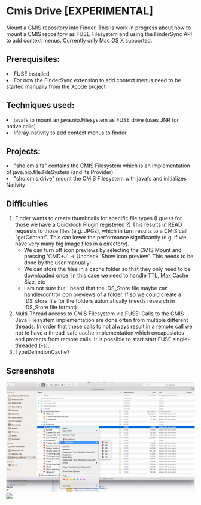 # Cmis Drive [EXPERIMENTAL]

Mount a CMIS repository into Finder.
This is work in progress about how to mount a CMIS repository as FUSE Filesystem and using the FinderSync API to add context menus.
Currently only Mac OS X supported.

## Prerequisites:
<li> FUSE installed
<li> For now the FinderSync extension to add context menus need to be started manually from the Xcode project

## Techniques used:
<li> javafs to mount an java.nio.Filesystem as FUSE drive (uses JNR for native calls)
<li> liferay-nativity to add context menus to finder

## Projects:
<li> "sho.cmis.fs" contains the CMIS Filesystem which is an implementation of java.nio.file.FileSystem (and its Provider).
<li> "sho.cmis.drive" mount the CMIS Filesystem with javafs and initializes Nativity

## Difficulties
1. Finder wants to create thumbnails for specific file types (I guess for those we have a Quicklook Plugin registered ?)
This results in READ requests to those files (e.g. JPGs), which in turn results to a CMIS call "getContent". This can lower the performance significantly (e.g. if we have very many big image files in a directory).
	* We can turn off icon previews by selecting the CMIS Mount and pressing 'CMD+J' -> Uncheck 'Show icon preview'. This needs to be done by the user manually!
	* We can store the files in a cache folder so that they only need to be downloaded once. In this case we need to handle TTL, Max Cache Size, etc
	* I am not sure but I heard that the .DS_Store file maybe can handle/control icon previews of a folder. If so we could create a .DS_store file for the folders automatically (needs research in .DS_Store file format)
2. Multi-Thread access to CMIS Filesystem via FUSE: Calls to the CMIS Java Filesystem implementation are done often from multiple different threads. In order that these calls to not always result in a remote call we not to have a thread-safe cache implementation which encapuslates and protects from remote calls. It is possible to start start FUSE single-threaded (-s).
3. TypeDefinitionCache?

## Screenshots
<img src="./screens/CmisDrive.jpg" width="800">
<img src="./screens/CmisDrive_Menu_Badges.jpg" width="800">

